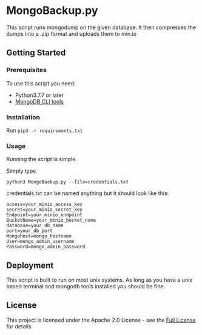 # MongoBackup.py

This script runs mongodump on the given database. It then compresses the dumps into a .zip format and uploads them to min.io

## Getting Started


### Prerequisites

To use this script you need:

 - Python3.7.7 or later
 - [MongoDB CLI tools](https://docs.mongodb.com/manual/tutorial/install-mongodb-on-ubuntu/ "link to download mongodb tools")


### Installation

Run ``` pip3 -r requirements.txt ```

### Usage
Running the script is simple.

Simply type
```
python3 MongoBackup.py --file=credentials.txt
```

credentials.txt can be named anything but it should look like this:

```
access=your_minio_access_key
secret=your_minio_secret_key
Endpoint=your_minio_endpoint
BucketName=your_minio_bucket_name
database=your_db_name
port=your_db_port
MongoHost=mongo_hostname
User=mongo_admin_username
Password=mongo_admin_password
```

## Deployment

This script is built to run on most unix systems. As long as you have a unix based terminal and mongodb tools installed you should be fine.


## License

This project is licensed under the Apache 2.0 License - see the [Full License](https://www.apache.org/licenses/LICENSE-2.0) for details
